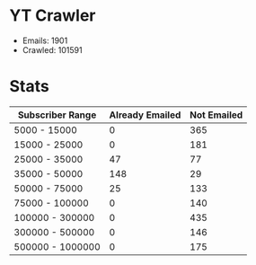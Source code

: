 # YT Crawler
- Emails: 1901
- Crawled: 101591

# Stats
| Subscriber Range  | Already Emailed | Not Emailed |
|-------|-------|-------|
| 5000 - 15000 | 0 | 365 |
| 15000 - 25000 | 0 | 181 |
| 25000 - 35000 | 47 | 77 |
| 35000 - 50000 | 148 | 29 |
| 50000 - 75000 | 25 | 133 |
| 75000 - 100000 | 0 | 140 |
| 100000 - 300000 | 0 | 435 |
| 300000 - 500000 | 0 | 146 |
| 500000 - 1000000 | 0 | 175 |
